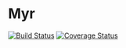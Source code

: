 # Myr

[![Build Status](https://travis-ci.org/jonjaques/myr.svg?branch=master)](https://travis-ci.org/jonjaques/myr) [![Coverage Status](https://coveralls.io/repos/github/jonjaques/myr/badge.svg)](https://coveralls.io/github/jonjaques/myr)
